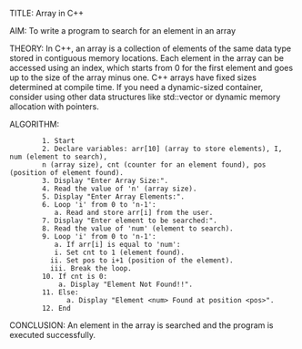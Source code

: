 TITLE: Array in C++

AIM: To write a program to search for an element in an array 

THEORY:  In C++, an array is a collection of elements of the same data type stored in contiguous memory locations.
         Each element in the array can be accessed using an index, which starts from 0 for the first element and goes up to the size of the array minus one.
         C++ arrays have fixed sizes determined at compile time. If you need a dynamic-sized container,  consider using other data structures like std::vector or dynamic memory allocation with pointers.

ALGORITHM:  

            1. Start
            2. Declare variables: arr[10] (array to store elements), I, num (element to search),
            n (array size), cnt (counter for an element found), pos (position of element found).
            3. Display "Enter Array Size:".
            4. Read the value of 'n' (array size).
            5. Display "Enter Array Elements:".
            6. Loop 'i' from 0 to 'n-1':
               a. Read and store arr[i] from the user.
            7. Display "Enter element to be searched:".
            8. Read the value of 'num' (element to search).
            9. Loop 'i' from 0 to 'n-1':
               a. If arr[i] is equal to 'num':
               i. Set cnt to 1 (element found).
              ii. Set pos to i+1 (position of the element).
              iii. Break the loop.
            10. If cnt is 0:
                a. Display "Element Not Found!!".
            11. Else:
                  a. Display "Element <num> Found at position <pos>".
            12. End

CONCLUSION: An element in the array is searched and the program is executed successfully.


            
            


